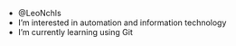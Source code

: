 - @LeoNchls
- I’m interested in automation and information technology
- I’m currently learning using Git

<!---
LeoNchls/LeoNchls is a ✨ special ✨ repository because its `README.md` (this file) appears on your GitHub profile.
You can click the Preview link to take a look at your changes.
--->
